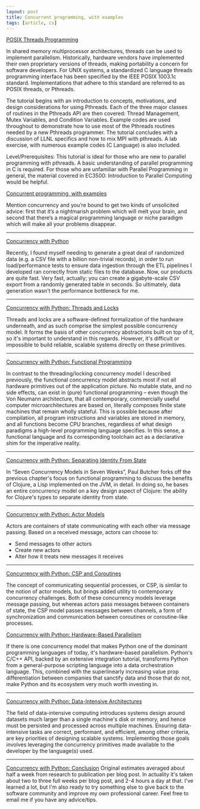 ```yaml
---
layout: post
title: Concurrent programming, with examples
tags: [article, cs]
---
```



[POSIX Threads Programming](https://computing.llnl.gov/tutorials/pthreads/)

In shared memory multiprocessor architectures, threads can be used to implement parallelism. Historically, hardware vendors have implemented their own proprietary versions of threads, making portability a concern for software developers. For UNIX systems, a standardized C language threads programming interface has been specified by the IEEE POSIX 1003.1c standard. Implementations that adhere to this standard are referred to as POSIX threads, or Pthreads.

The tutorial begins with an introduction to concepts, motivations, and design considerations for using Pthreads. Each of the three major classes of routines in the Pthreads API are then covered: Thread Management, Mutex Variables, and Condition Variables. Example codes are used throughout to demonstrate how to use most of the Pthreads routines needed by a new Pthreads programmer. The tutorial concludes with a discussion of LLNL specifics and how to mix MPI with pthreads. A lab exercise, with numerous example codes (C Language) is also included.

Level/Prerequisites: This tutorial is ideal for those who are new to parallel programming with pthreads. A basic understanding of parallel programming in C is required. For those who are unfamiliar with Parallel Programming in general, the material covered in EC3500: Introduction to Parallel Computing would be helpful.

[Concurrent programming, with examples](https://begriffs.com/posts/2020-03-23-concurrent-programming.html)

Mention concurrency and you’re bound to get two kinds of unsolicited advice: first that it’s a nightmarish problem which will melt your brain, and second that there’s a magical programming language or niche paradigm which will make all your problems disappear.

---

[Concurrency with Python](https://bytes.yingw787.com/posts/2019/01/11/concurrency_with_python_why/)

Recently, I found myself needing to generate a great deal of randomized data (e.g. a CSV file with a billion non-trivial records), in order to run load/performance tests to ensure data ingestion through the ETL pipelines I developed ran correctly from static files to the database. Now, our products are quite fast. Very fast, actually; you can create a gigabyte-scale CSV export from a randomly generated table in seconds. So ultimately, data generation wasn't the performance bottleneck for me.

---

[Concurrency with Python: Threads and Locks](https://bytes.yingw787.com/posts/2019/01/12/concurrency_with_python_threads_and_locks/)

Threads and locks are a software-defined formalization of the hardware underneath, and as such comprise the simplest possible concurrency model. It forms the basis of other concurrency abstractions built on top of it, so it's important to understand in this regards. However, it's difficult or impossible to build reliable, scalable systems directly on these primitives.

---

[Concurrency with Python: Functional Programming](https://bytes.yingw787.com/posts/2019/01/19/concurrency_with_python_functional_programming/)

In contrast to the threading/locking concurrency model I described previously, the functional concurrency model abstracts most if not all hardware primitives out of the application picture. No mutable state, and no side effects, can exist in (pure) functional programming – even though the Von Neumann architecture, that all contemporary, commercially useful computer microarchitectures are based on, literally composes finite state machines that remain wholly stateful. This is possible because after compilation, all program instructions and variables are stored in memory, and all functions become CPU branches, regardless of what design paradigms a high-level programming language specifies. In this sense, a functional language and its corresponding toolchain act as a declarative shim for the imperative reality.

---

[Concurrency with Python: Separating Identity From State](https://bytes.yingw787.com/posts/2019/01/26/concurrency_with_python_identity_and_state/)

In “Seven Concurrency Models in Seven Weeks”, Paul Butcher forks off the previous chapter's focus on functional programming to discuss the benefits of Clojure, a Lisp implemented on the JVM, in detail. In doing so, he bases an entire concurrency model on a key design aspect of Clojure: the ability for Clojure's types to separate identity from state.

---

[Concurrency with Python: Actor Models](https://bytes.yingw787.com/posts/2019/02/02/concurrency_with_python_actor_models/)

Actors are containers of state communicating with each other via message passing. Based on a received message, actors can choose to:

- Send messages to other actors
- Create new actors
- Alter how it treats new messages it receives

---

[Concurrency with Python: CSP and Coroutines](https://bytes.yingw787.com/posts/2019/02/09/concurrency_with_python_csp_and_coroutines/)

The concept of communicating sequential processes, or CSP, is similar to the notion of actor models, but brings added utility to contemporary concurrency challenges. Both of these concurrency models leverage message passing, but whereas actors pass messages between containers of state, the CSP model passes messages between channels, a form of synchronization and communication between coroutines or coroutine-like processes.

[Concurrency with Python: Hardware-Based Parallelism](https://bytes.yingw787.com/posts/2019/02/16/concurrency_with_python_hardware_based_parallelism/)

If there is one concurrency model that makes Python one of the dominant programming languages of today, it's hardware-based parallelism. Python's C/C++ API, backed by an extensive integration tutorial, transforms Python from a general-purpose scripting language into a data orchestration language. This, combined with the superlinearly increasing value prop differentiation between companies that sanctify data and those that do not, make Python and its ecosystem very much worth investing in.

---

[Concurrency with Python: Data-Intensive Architectures](https://bytes.yingw787.com/posts/2019/02/23/concurrency_with_python_data_intensive_architectures/)

The field of data-intensive computing introduces systems design around datasets much larger than a single machine's disk or memory, and hence must be persisted and processed across multiple machines. Ensuring data-intensive tasks are correct, performant, and efficient, among other criteria, are key priorities of designing scalable systems. Implementing those goals involves leveraging the concurrency primitives made available to the developer by the language(s) used.


---

[Concurrency with Python: Conclusion](https://bytes.yingw787.com/posts/2019/02/24/concurrency_with_python_conclusion/)
Original estimates averaged about half a week from research to publication per blog post. In actuality it's taken about two to three full weeks per blog post, and 2-4 hours a day at that. I've learned a lot, but I'm also ready to try something else to give back to the software community and improve my own professional career. Feel free to email me if you have any advice/tips.




